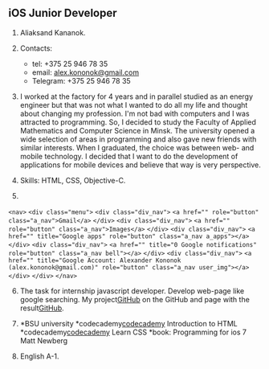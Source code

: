 ## iOS Junior Developer

1. Aliaksand Kananok.

2. Contacts:
    * tel: +375 25 946 78 35
    * email: alex.kononok@gmail.com
    * Telegram: +375 25 946 78 35

3. I worked at the factory for 4 years and in parallel studied as an energy engineer but that was not what I wanted to do all my life and thought about changing my profession. I'm not bad with computers and I was attracted to programming. So, I decided to study the Faculty of Applied Mathematics and Computer Science in Minsk. The university opened a wide selection of areas in programming and also gave new friends with similar interests. When I graduated, the choice was between web- and mobile technology. I decided that I want to do the development of applications for mobile devices and believe that way is very perspective.

4. Skills: HTML, CSS, Objective-C.

5. 
`<nav>`
 `<div class="menu">`
    `<div class="div_nav">`
      `<a href="" role="button" class="a_nav">Gmail</a>`
    `</div>`
    `<div class="div_nav">`
      `<a href="" role="button" class="a_nav">Images</a>`
    `</div>`
    `<div class="div_nav">`
      `<a href="" title="Google apps" role="button" class="a_nav a_apps"></a>`
    `</div>`
    `<div class="div_nav">`
      `<a href="" title="0 Google notifications" role="button" class="a_nav bell"></a>`
    `</div>`
    `<div class="div_nav">`
      `<a href="" title="Google Account: Alexander Kononok (alex.kononok@gmail.com)" role="button" class="a_nav user_img"></a>`
    `</div>`
  `</div>`
`</nav>`

6. The task for internship javascript developer. Develop web-page like google searching. My project[GitHub](https://github.com/AlexanderKononok/AlexanderKononok.github.io) on the GitHub and page with the result[GitHub](https://alexanderkononok.github.io/).

7. *BSU university
    *codecademy[codecademy](https://www.codecademy.com/learn/learn-html) Introduction to HTML
    *codecademy[codecademy](https://www.codecademy.com/learn/learn-css) Learn CSS
    *book: Programming for ios 7 Matt Newberg

8. English A-1.
